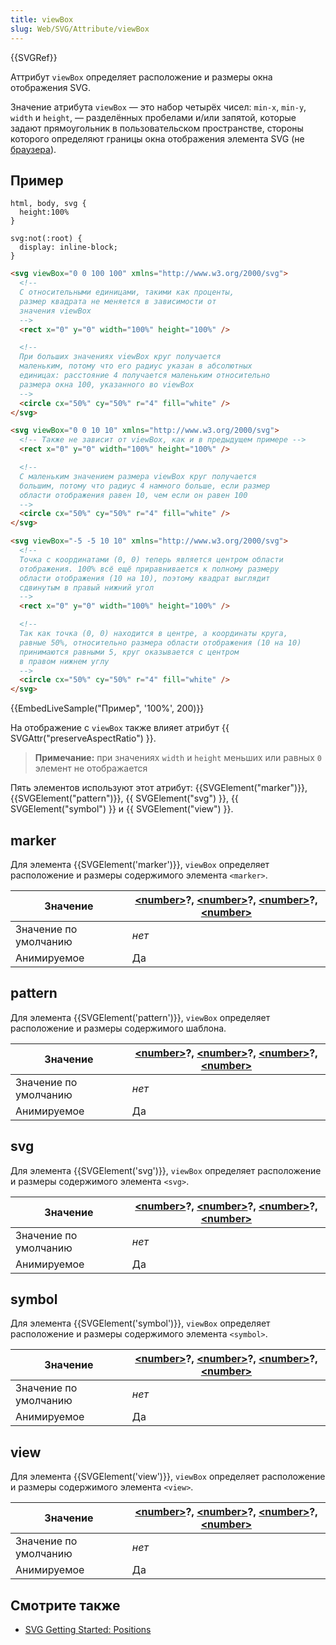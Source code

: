 ```yaml
---
title: viewBox
slug: Web/SVG/Attribute/viewBox
---
```


{{SVGRef}}

Аттрибут `viewBox` определяет расположение и размеры окна отображения SVG.

Значение атрибута `viewBox` — это набор четырёх чисел: `min-x`, `min-y`, `width` и `height`, — разделённых пробелами и/или запятой, которые задают прямоугольник в пользовательском пространстве, стороны которого определяют границы окна отображения элемента SVG (не [браузера](/ru/docs/%D0%A1%D0%BB%D0%BE%D0%B2%D0%B0%D1%80%D1%8C/Viewport)).

## Пример

```
html, body, svg {
  height:100%
}

svg:not(:root) {
  display: inline-block;
}
```

```html
<svg viewBox="0 0 100 100" xmlns="http://www.w3.org/2000/svg">
  <!--
  С относительными единицами, такими как проценты,
  размер квадрата не меняется в зависимости от
  значения viewBox
  -->
  <rect x="0" y="0" width="100%" height="100%" />

  <!--
  При больших значениях viewBox круг получается
  маленьким, потому что его радиус указан в абсолютных
  единицах: расстояние 4 получается маленьким относительно
  размера окна 100, указанного во viewBox
  -->
  <circle cx="50%" cy="50%" r="4" fill="white" />
</svg>

<svg viewBox="0 0 10 10" xmlns="http://www.w3.org/2000/svg">
  <!-- Также не зависит от viewBox, как и в предыдущем примере -->
  <rect x="0" y="0" width="100%" height="100%" />

  <!--
  С маленьким значением размера viewBox круг получается
  большим, потому что радиус 4 намного больше, если размер
  области отображения равен 10, чем если он равен 100
  -->
  <circle cx="50%" cy="50%" r="4" fill="white" />
</svg>

<svg viewBox="-5 -5 10 10" xmlns="http://www.w3.org/2000/svg">
  <!--
  Точка с координатами (0, 0) теперь является центром области
  отображения. 100% всё ещё приравнивается к полному размеру
  области отображения (10 на 10), поэтому квадрат выглядит
  сдвинутым в правый нижний угол
  -->
  <rect x="0" y="0" width="100%" height="100%" />

  <!--
  Так как точка (0, 0) находится в центре, а координаты круга,
  равные 50%, относительно размера области отображения (10 на 10)
  принимаются равными 5, круг оказывается с центром
  в правом нижнем углу
  -->
  <circle cx="50%" cy="50%" r="4" fill="white" />
</svg>
```

{{EmbedLiveSample("Пример", '100%', 200)}}

На отображение с `viewBox` также влияет атрибут {{ SVGAttr("preserveAspectRatio") }}.

> **Примечание:** при значениях `width` и `height` меньших или равных `0` элемент не отображается

Пять элементов используют этот атрибут: {{SVGElement("marker")}}, {{SVGElement("pattern")}}, {{ SVGElement("svg") }}, {{ SVGElement("symbol") }} и {{ SVGElement("view") }}.

## marker

Для элемента {{SVGElement('marker')}}, `viewBox` определяет расположение и размеры содержимого элемента `<marker>`.

| Значение              | **[\<number>](/docs/Web/SVG/Content_type#Number)**?, **[\<number>](/docs/Web/SVG/Content_type#Number)**?, **[\<number>](/docs/Web/SVG/Content_type#Number)**?, **[\<number>](/docs/Web/SVG/Content_type#Number)** |
| --------------------- | ----------------------------------------------------------------------------------------------------------------------------------------------------------------------------------------------------------------- |
| Значение по умолчанию | _нет_                                                                                                                                                                                                             |
| Анимируемое           | Да                                                                                                                                                                                                                |

## pattern

Для элемента {{SVGElement('pattern')}}, `viewBox` определяет расположение и размеры содержимого шаблона.

| Значение              | **[\<number>](/docs/Web/SVG/Content_type#Number)**?, **[\<number>](/docs/Web/SVG/Content_type#Number)**?, **[\<number>](/docs/Web/SVG/Content_type#Number)**?, **[\<number>](/docs/Web/SVG/Content_type#Number)** |
| --------------------- | ----------------------------------------------------------------------------------------------------------------------------------------------------------------------------------------------------------------- |
| Значение по умолчанию | _нет_                                                                                                                                                                                                             |
| Анимируемое           | Да                                                                                                                                                                                                                |

## svg

Для элемента {{SVGElement('svg')}}, `viewBox` определяет расположение и размеры содержимого элемента `<svg>`.

| Значение              | **[\<number>](/docs/Web/SVG/Content_type#Number)**?, **[\<number>](/docs/Web/SVG/Content_type#Number)**?, **[\<number>](/docs/Web/SVG/Content_type#Number)**?, **[\<number>](/docs/Web/SVG/Content_type#Number)** |
| --------------------- | ----------------------------------------------------------------------------------------------------------------------------------------------------------------------------------------------------------------- |
| Значение по умолчанию | _нет_                                                                                                                                                                                                             |
| Анимируемое           | Да                                                                                                                                                                                                                |

## symbol

Для элемента {{SVGElement('symbol')}}, `viewBox` определяет расположение и размеры содержимого элемента `<symbol>`.

| Значение              | **[\<number>](/docs/Web/SVG/Content_type#Number)**?, **[\<number>](/docs/Web/SVG/Content_type#Number)**?, **[\<number>](/docs/Web/SVG/Content_type#Number)**?, **[\<number>](/docs/Web/SVG/Content_type#Number)** |
| --------------------- | ----------------------------------------------------------------------------------------------------------------------------------------------------------------------------------------------------------------- |
| Значение по умолчанию | _нет_                                                                                                                                                                                                             |
| Анимируемое           | Да                                                                                                                                                                                                                |

## view

Для элемента {{SVGElement('view')}}, `viewBox` определяет расположение и размеры содержимого элемента `<view>`.

| Значение              | **[\<number>](/docs/Web/SVG/Content_type#Number)**?, **[\<number>](/docs/Web/SVG/Content_type#Number)**?, **[\<number>](/docs/Web/SVG/Content_type#Number)**?, **[\<number>](/docs/Web/SVG/Content_type#Number)** |
| --------------------- | ----------------------------------------------------------------------------------------------------------------------------------------------------------------------------------------------------------------- |
| Значение по умолчанию | _нет_                                                                                                                                                                                                             |
| Анимируемое           | Да                                                                                                                                                                                                                |

## Смотрите также

- [SVG Getting Started: Positions](/ru/docs/Web/SVG/Tutorial/Positions)
